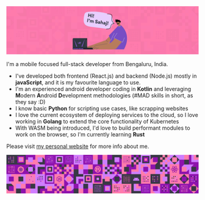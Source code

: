 ![SahajR](https://github.com/SahajR/SahajR/blob/master/resources/banner_github_pink.png)

I'm a mobile focused full-stack developer from Bengaluru, India.

- I've developed both frontend (React.js) and backend (Node.js) mostly in __javaScript__, and it is my favourite language to use.
- I'm an experienced android developer coding in __Kotlin__ and leveraging **M**odern **A**ndroid **D**evelopment methodologies (#MAD skills in short, as they say :D)
- I know basic __Python__ for scripting use cases, like scrapping websites
- I love the current ecosystem of deploying services to the cloud, so I love working in __Golang__ to extend the core functionality of Kubernetes
- With WASM being introduced, I'd love to build performant modules to work on the browser, so I'm currently learning __Rust__

Please visit [my personal website](https://sahaj.cv) for more info about me.

![Interests](https://github.com/SahajR/SahajR/blob/master/resources/banner_profile.png)
